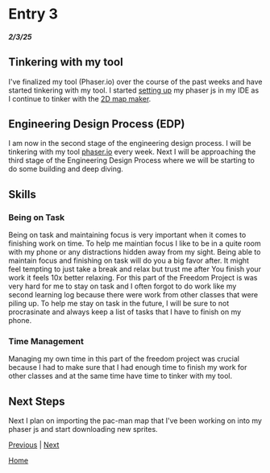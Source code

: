 # Entry 3
##### 2/3/25

## Tinkering with my tool
I've finalized my tool (Phaser.io) over the course of the past weeks and have started tinkering with my tool. I started [setting up](https://www.youtube.com/watch?v=frRWKxB9Hm0&list=PLDyH9Tk5ZdFzEu_izyqgPFtHJJXkc79no) my phaser js in my IDE as I continue to tinker with the [2D map maker](https://www.mapeditor.org/).

## Engineering Design Process (EDP)
I am now in the second stage of the engineering design process. I will be tinkering with my tool [phaser.io](https://phaser.io/) every week. Next I will be approaching the third stage of the Engineering Design Process where we will be starting to do some building and deep diving.

## Skills
### Being on Task
Being on task and maintaining focus is very important when it comes to finishing work on time. To help me maintian focus I like to be in a quite room with my phone or any distractions hidden away from my sight. Being able to maintain focus and finishing on task will do you a big favor after. It might feel tempting to just take a break and relax but trust me after You finish your work it feels 10x better relaxing. For this part of the Freedom Project is was very hard for me to stay on task and I often forgot to do work like my second learning log because there were work from other classes that were piling up. To help me stay on task in the future, I will be sure to not procrasinate and always keep a list of tasks that I have to finish on my phone.

### Time Management
Managing my own time in this part of the freedom project was crucial because I had to make sure that I had enough time to finish my work for other classes and at the same time have time to tinker with my tool.

## Next Steps
Next I plan on importing the pac-man map that I've been working on into my phaser js and start downloading new sprites.

[Previous](entry02.md) | [Next](entry04.md)

[Home](../README.md)
